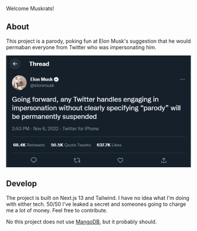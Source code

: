 Welcome Muskrats!

## About

This project is a parody, poking fun at Elon Musk's suggestion that he would permaban everyone from Twitter who was impersonating him.

![Elon's Tweet](/elon-is-burning-twitter-down.png?raw=true)

## Develop

The project is built on Next.js 13 and Tailwind. I have no idea what I'm doing with either tech. 50/50 I've leaked a secret and someones going to charge me a lot of money. Feel free to contribute.

No this project does not use [MangoDB](https://github.com/dcramer/mangodb), but it probably should.
